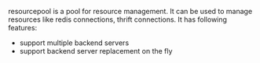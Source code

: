 resourcepool is a pool for resource management. It can be used to manage resources like redis connections, thrift connections. It has following features:

- support multiple backend servers
- support backend server replacement on the fly


